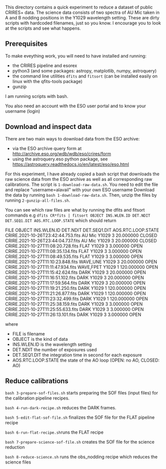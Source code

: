 This directory contains a quick experiment to reduce a dataset of public CRIRES+ data. The science data consists of two spectra of AU Mic taken in A and B nodding positions in the Y1029 wavelength setting. These are dirty scripts with hardcoded filenames, just so you know. I encourage you to look at the scripts and see what happens.

## Prerequisites

To make eveything work, you will need to have installed and running:
- the CRIRES pipeline and esorex
- python3 (and some packages: astropy, matplotlib, numpy, astroquery)
- the command line utilities `dfits` and `fitsort` (can be installed easily on linux with the qfits-tools package)
- gunzip

I am running scripts with bash.

You also need an account with the ESO user portal and to know your username (login)

## Download and inspect data

There are two main ways to download data from the ESO archive:
- via the ESO archive query form at http://archive.eso.org/wdb/wdb/eso/crires/form
- using the astroquery.eso python package, see https://astroquery.readthedocs.io/en/latest/eso/eso.html

For this experiment, I have already copied a bash script that downloads the raw science data from the ESO archive as well as all corresponding raw calibrations. The script is `1-download-raw-data.sh`. You need to edit the file and replace "username=alavail" with your own ESO username
Download the data by running `bash 1-download-raw-data.sh`. Then, unzip the files by running `2-gunzip-all-files.sh`.

You can see which raw files are what by running the dfits and fitsort commands e.g `dfits CR*fits | fitsort OBJECT INS.WLEN.ID DET.NDIT DET.SEQ1.DIT AOS.RTC.LOOP.STATE` which should return

FILE                                    OBJECT          INS.WLEN.ID     DET.NDIT        DET.SEQ1.DIT    AOS.RTC.LOOP.STATE
CRIRE.2021-10-26T23:42:44.753.fits      AU Mic          Y1029           3               20.000000       CLOSED            
CRIRE.2021-10-26T23:44:04.737.fits      AU Mic          Y1029           3               20.000000       CLOSED            
CRIRE.2021-10-27T11:08:20.728.fits      FLAT            Y1029           3               3.000000        OPEN              
CRIRE.2021-10-27T11:08:35.134.fits      FLAT            Y1029           3               3.000000        OPEN              
CRIRE.2021-10-27T11:08:49.535.fits      FLAT            Y1029           3               3.000000        OPEN              
CRIRE.2021-10-27T11:10:23.848.fits      WAVE,UNE        Y1029           3               20.000000       OPEN              
CRIRE.2021-10-27T11:11:47.934.fits      WAVE,FPET       Y1029           1               120.000000      OPEN              
CRIRE.2021-10-27T11:15:42.624.fits      DARK            Y1029           3               20.000000       OPEN              
CRIRE.2021-10-27T11:16:51.102.fits      DARK            Y1029           3               20.000000       OPEN              
CRIRE.2021-10-27T11:17:59.564.fits      DARK            Y1029           3               20.000000       OPEN              
CRIRE.2021-10-27T11:19:21.250.fits      DARK            Y1029           1               120.000000      OPEN              
CRIRE.2021-10-27T11:21:26.877.fits      DARK            Y1029           1               120.000000      OPEN              
CRIRE.2021-10-27T11:23:32.499.fits      DARK            Y1029           1               120.000000      OPEN              
CRIRE.2021-10-27T11:25:38.159.fits      DARK            Y1029           3               3.000000        OPEN              
CRIRE.2021-10-27T11:25:55.633.fits      DARK            Y1029           3               3.000000        OPEN              
CRIRE.2021-10-27T11:26:13.101.fits      DARK            Y1029           3               3.000000        OPEN 

where 
- FILE is filename
- OBJECT is the kind of data
- INS.WLEN.ID  is the wavelength setting
- DET.NDIT the number of exposures used
- DET.SEQ1.DIT the integration time in second for each exposure
- AOS.RTC.LOOP.STATE the state of the AO loop (OPEN: no AO, CLOSED: AO)

## Reduce calibrations

`bash 3-prepare-sof-files.sh` starts preparing the SOF files (input files) for the calibration pipeline recipes. 

`bash 4-run-dark-recipe.sh` reduces the DARK frames.

`bash 5-edit-flat-sof-file.sh` finalizes the SOF file for the FLAT pipeline recipe

`bash 6-run-flat-recipe.sh`runs the FLAT recipe

`bash 7-prepare-science-sof-file.sh` creates the SOF file for the science reduction

`bash 8-reduce-science.sh` runs the obs_nodding recipe which reduces the science files
  



